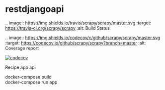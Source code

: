 # restdjangoapi
.. image:: https://img.shields.io/travis/scrapy/scrapy/master.svg
   :target: https://travis-ci.org/scrapy/scrapy
   :alt: Build Status

.. image:: https://img.shields.io/codecov/c/github/scrapy/scrapy/master.svg
   :target: https://codecov.io/github/scrapy/scrapy?branch=master
   :alt: Coverage report

[![codecov](https://codecov.io/gh/luisandia/django-rest-example/branch/master/graph/badge.svg)](https://codecov.io/gh/luisandia/django-rest-example)



Recipe app api 

docker-compose build          
docker-compose run app
